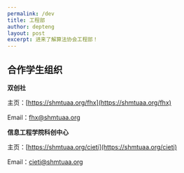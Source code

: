 ```yaml
---
permalink: /dev
title: 工程部
author: depteng
layout: post
excerpt: 进来了解算法协会工程部！
---
```


## 合作学生组织

**双创社**

主页：[https://shmtuaa.org/fhx](https://shmtuaa.org/fhx)

Email：[fhx@shmtuaa.org](mailto:fhx@shmtuaa.org)

**信息工程学院科创中心**

主页：[https://shmtuaa.org/cieti](https://shmtuaa.org/cieti)

Email：[cieti@shmtuaa.org](mailto:cieti@shmtuaa.org)